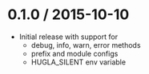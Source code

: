 0.1.0 / 2015-10-10
==================

  * Initial release with support for
    - debug, info, warn, error methods
    - prefix and module configs
    - HUGLA_SILENT env variable
